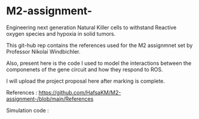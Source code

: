 # M2-assignment-
Engineering next generation Natural Killer cells to withstand Reactive oxygen species  and hypoxia in solid tumors.

This git-hub rep contains the references used for the M2 assignmnet set by Professor Nikolai Windbichler.

Also, present here is the code I used to model the interactions between the componenets of the gene circuit and how they respond to ROS. 

I will upload the project proposal here after marking is complete.

References : https://github.com/HafsaKM/M2-assignment-/blob/main/References

Simulation code :
